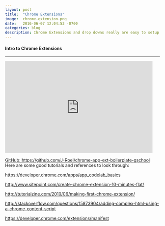```yaml
---
layout: post
title:  "Chrome Extensions"
image:	chrome-extension.png
date:   2016-06-07 12:04:53 -0700
categories: blog
description: Chrome Extensions and drop downs really are easy to setup. Here I provide two boilerplates and a lightning talk slideshow, so you can get started building your own extension in just a few minutes.
---
```


<h4>Intro to Chrome Extensions</h4>
<hr/>
<iframe src="https://docs.google.com/presentation/d/1_K_JzmvUNkvqekLV2GfykdtO25eprtGE69OXPcctf_8/embed?start=true&amp;loop=true&amp;delayms=5000" width="480" height="299" frameborder="0" allowfullscreen="allowfullscreen"></iframe>

<a href="https://github.com/jeremyroelfs/chrome-app-ext-boilerplate-gschool">GitHub: https://github.com/J-Roel/chrome-app-ext-boilerplate-gschool</a>
Here are some good tutorials and references to look through:

<a href="https://developer.chrome.com/apps/app_codelab_basics">https://developer.chrome.com/apps/app_codelab_basics</a>

<a href="http://www.sitepoint.com/create-chrome-extension-10-minutes-flat/">http://www.sitepoint.com/create-chrome-extension-10-minutes-flat/</a>

<a href="http://tutorialzine.com/2010/06/making-first-chrome-extension/">http://tutorialzine.com/2010/06/making-first-chrome-extension/</a>

<a href="http://stackoverflow.com/questions/15873904/adding-complex-html-using-a-chrome-content-script">http://stackoverflow.com/questions/15873904/adding-complex-html-using-a-chrome-content-script</a>

<a href="https://developer.chrome.com/extensions/manifest">https://developer.chrome.com/extensions/manifest</a>